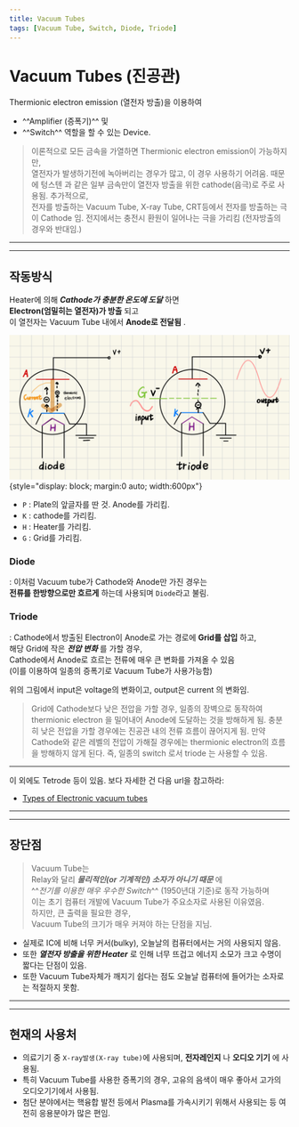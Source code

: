 ```yaml
---
title: Vacuum Tubes
tags: [Vacuum Tube, Switch, Diode, Triode]
---
```


# Vacuum Tubes (진공관)

Thermionic electron emission (열전자 방출)을 이용하여  

* ^^Amplifier (증폭기)^^ 및 
* ^^Switch^^ 역할을 할 수 있는 Device.

> 이론적으로 모든 금속을 가열하면 Thermionic electron emission이 가능하지만,  
> 열전자가 발생하기전에 녹아버리는 경우가 많고, 이 경우 사용하기 어려움.
> 때문에 텅스텐 과 같은 일부 금속만이 열전자 방출을 위한 cathode(음극)로 주로 사용됨.
> 추가적으로,  
> 전자를 방출하는 Vacuum Tube, X-ray Tube, CRT등에서 전자를 방출하는 극이 Cathode 임.
> 전지에서는 충전시 환원이 일어나는 극을 가리킴 (전자방출의 경우와 반대임.)

---

---

## 작동방식

Heater에 의해 ***Cathode가 충분한 온도에 도달*** 하면  
**Electron(엄밀히는 열전자)가 방출** 되고  
이 열전자는 Vacuum Tube 내에서 **Anode로 전달됨** . 

![vacuum_tube](imgs/vacuum_tube_diagram.jpeg){style="display: block; margin:0 auto; width:600px"}

* `P` : Plate의 앞글자를 딴 것. Anode를 가리킴.
* `K` : cathode를 가리킴.
* `H` : Heater를 가리킴.
* `G` : Grid를 가리킴.

### Diode 

: 이처럼 Vacuum tube가 Cathode와 Anode만 가진 경우는  
**전류를 한방향으로만 흐르게** 하는데 사용되며 `Diode`라고 불림. 

### Triode

: Cathode에서 방출된 Electron이 Anode로 가는 경로에 **Grid를 삽입** 하고,  
해당 Grid에 작은 ***전압 변화*** 를 가할 경우,  
Cathode에서 Anode로 흐르는 전류에 매우 큰 변화를 가져올 수 있음  
(이를 이용하여 일종의 증폭기로 Vacuum Tube가 사용가능함)

위의 그림에서 input은 voltage의 변화이고,  output은 current 의 변화임. 

> Grid에 Cathode보다 낮은 전압을 가할 경우, 일종의 장벽으로 동작하여 thermionic electron 을 밀어내어 Anode에 도달하는 것을 방해하게 됨. 충분히 낮은 전압을 가할 경우에는 진공관 내의 전류 흐름이 끊어지게 됨. 만약 Cathode와 같은 레벨의 전압이 가해질 경우에는 thermionic electron의 흐름을 방해하지 않게 된다. 즉, 일종의 switch 로서 triode 는 사용할 수 있음.

---

이 외에도 Tetrode 등이 있음. 보다 자세한 건 다음 url을 참고하라:

* [Types of Electronic vacuum tubes](https://www.vtadiy.com/book/chapter-2-vacuum-tube-basics/2-2-electronic-vacuum-tubes/)


---

---

## 장단점

> Vacuum Tube는  
> Relay와 달리 ***물리적인(or 기계적인) 소자가 아니기 때문*** 에  
^^*전기를 이용한 매우 우수한 Switch*^^ (1950년대 기준)로 동작 가능하며  
> 이는 초기 컴퓨터 개발에 Vacuum Tube가 주요소자로 사용된 이유였음.  
> 하지만, 큰 출력을 필요한 경우,  
> Vacuum Tube의 크기가 매우 커져야 하는 단점을 지님.

* 실제로 IC에 비해 너무 커서(bulky), 오늘날의 컴퓨터에서는 거의 사용되지 않음.
* 또한 ***열전자 방출을 위한 Heater*** 로 인해 너무 뜨겁고 에너지 소모가 크고 수명이 짧다는 단점이 있음.
* 또한 Vacuum Tube자체가 깨지기 쉽다는 점도 오늘날 컴퓨터에 들어가는 소자로는 적절하지 못함.

---

---

## 현재의 사용처

* 의료기기 중 `X-ray발생(X-ray tube)`에 사용되며, **전자레인지** 나 **오디오 기기** 에 사용됨.
* 특히 Vacuum Tube를 사용한 증폭기의 경우, 고유의 음색이 매우 좋아서 고가의 오디오기기에서 사용됨.
* 첨단 분야에서는 핵융합 발전 등에서 Plasma를 가속시키기 위해서 사용되는 등 여전히 응용분야가 많은 편임.